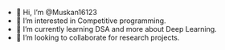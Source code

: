 - 👋 Hi, I’m @Muskan16123
- 👀 I’m interested in Competitive programming.
- 🌱 I’m currently learning DSA and more about Deep Learning.
- 💞️ I’m looking to collaborate for research projects.

<!---
Muskan16123/Muskan16123 is a ✨ special ✨ repository because its `README.md` (this file) appears on your GitHub profile.
You can click the Preview link to take a look at your changes.
--->
